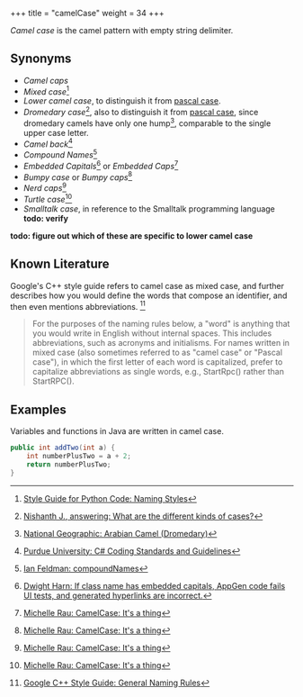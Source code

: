 +++
title = "camelCase"
weight = 34
+++

_Camel case_ is the camel pattern with empty string delimiter.

## Synonyms

- _Camel caps_
- _Mixed case_[^1]
- _Lower camel case_, to distinguish it from [pascal case](../pascal).
- _Dromedary case_[^2], also to distinguish it from [pascal case](../pascal), since dromedary camels have only one hump[^3], comparable to the single upper case letter.
- _Camel back_[^4]
- _Compound Names_[^5]
- _Embedded Capitals_[^6] or _Embedded Caps_[^7]
- _Bumpy case_ or _Bumpy caps_[^7]
- _Nerd caps_[^7]
- _Turtle case_[^7]
- _Smalltalk case_, in reference to the Smalltalk programming language **todo: verify**

**todo: figure out which of these are specific to lower camel case**

[^1]: [Style Guide for Python Code: Naming Styles](https://peps.python.org/pep-0008/#descriptive-naming-styles)
[^2]: [Nishanth J., answering: What are the different kinds of cases?](https://stackoverflow.com/a/64293621)
[^3]: [National Geographic: Arabian Camel (Dromedary)](https://www.nationalgeographic.com/animals/mammals/facts/arabian-camel)
[^4]: [Purdue University: C# Coding Standards and Guidelines](https://web.archive.org/web/20080411055228/http://www2.tech.purdue.edu/cit/Courses/CPT355/C_Sharp_Coding_Standards_and_Guidelines.asp)
[^5]: [Ian Feldman: compoundNames](https://groups.google.com/group/alt.folklore.computers/browse_thread/thread/6099191f2c4e0984/21f332e5b813313e?#21f332e5b813313e)
[^6]: [Dwight Harn: If class name has embedded capitals, AppGen code fails UI tests, and generated hyperlinks are incorrect.](https://web.archive.org/web/20170625073321/http://issues.appfuse.org/browse/APF-1088)
[^7]: [Michelle Rau: CamelCase: It's a thing](https://michellerau.com/2017/03/25/camelcase-its-a-thing/)

## Known Literature

Google's C++ style guide refers to camel case as mixed case, and further describes how you would define the words that compose an identifier, and then even mentions abbreviations. [^8]

> For the purposes of the naming rules below, a "word" is anything that you would write in English without internal spaces. This includes abbreviations, such as acronyms and initialisms. For names written in mixed case (also sometimes referred to as "camel case" or "Pascal case"), in which the first letter of each word is capitalized, prefer to capitalize abbreviations as single words, e.g., StartRpc() rather than StartRPC().

[^8]: [Google C++ Style Guide: General Naming Rules](https://google.github.io/styleguide/cppguide.html#General_Naming_Rules)

## Examples

Variables and functions in Java are written in camel case.

```java
public int addTwo(int a) {
    int numberPlusTwo = a + 2;
    return numberPlusTwo;
}
```
